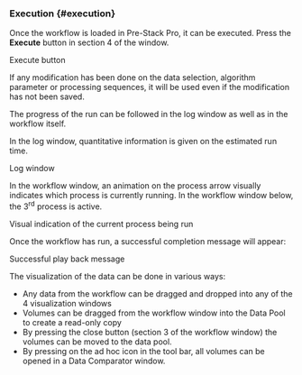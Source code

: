 ### Execution {#execution}

Once the workflow is loaded in Pre-Stack Pro, it can be executed. Press the **Execute** button in section 4 of the window.

Execute button

If any modification has been done on the data selection, algorithm parameter or processing sequences, it will be used even if the modification has not been saved.

The progress of the run can be followed in the log window as well as in the workflow itself.

In the log window, quantitative information is given on the estimated run time.

Log window

In the workflow window, an animation on the process arrow visually indicates which process is currently running. In the workflow window below, the 3<sup>rd</sup> process is active.

Visual indication of the current process being run

Once the workflow has run, a successful completion message will appear:

Successful play back message

The visualization of the data can be done in various ways:

*   Any data from the workflow can be dragged and dropped into any of the 4 visualization windows
*   Volumes can be dragged from the workflow window into the Data Pool to create a read-only copy
*   By pressing the close button (section 3 of the workflow window) the volumes can be moved to the data pool.
*   By pressing on the ad hoc icon in the tool bar, all volumes can be opened in a Data Comparator window.